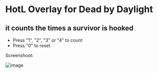 # HotL Overlay for Dead by Daylight

<h2>it counts the times a survivor is hooked</h2> 

<ul>
  <li>Press "1", "2", "3" or "4" to count</li>
  <li>Press "0" to reset</li>
</ul>

Screenshoot:


![image](https://user-images.githubusercontent.com/63518404/217078397-fdb1d55d-c0e3-4c7f-a6fd-3a586dcbc497.png)
